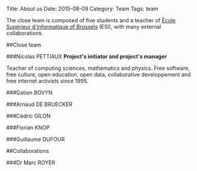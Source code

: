 Title: About us
Date: 2015-08-09
Category: Team
Tags: team

The close team is composed of five students and a teacher of [Ècole Supérieur d'informatique of Brussels](http://heb.be/esi) (ESI), with many external collaborations.

##Close team

###Nicolas PETTIAUX
**Project's initiator and project's manager**

Teacher of computing sciences, mathematics and physics.
Free software, free culture, open education, open data, collaborative developpement and free internet activists since 1995.

###Gatien BOVYN

###Arnaud DE BRUECKER

###Cédric GILON

###Florian KNOP

###Guillaume DUFOUR

##Collaborations

###Dr Marc ROYER

